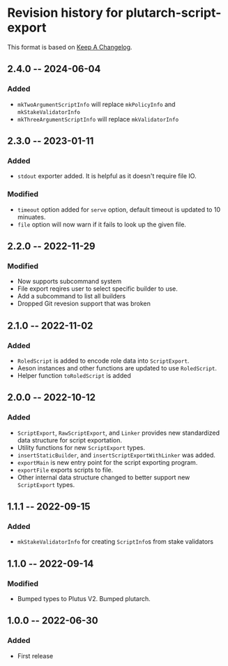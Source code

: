 # Revision history for plutarch-script-export

This format is based on [Keep A Changelog](https://keepachangelog.com/en/1.0.0).

## 2.4.0 -- 2024-06-04

### Added

- `mkTwoArgumentScriptInfo` will replace `mkPolicyInfo` and `mkStakeValidatorInfo`
- `mkThreeArgumentScriptInfo` will replace `mkValidatorInfo`

## 2.3.0 -- 2023-01-11

### Added

- `stdout` exporter added. It is helpful as it doesn't require file IO.

### Modified

- `timeout` option added for `serve` option, default timeout is updated to 10 minuates.
- `file` option will now warn if it fails to look up the given file.

## 2.2.0 -- 2022-11-29

### Modified

- Now supports subcommand system
- File export reqires user to select specific builder to use.
- Add a subcommand to list all builders
- Dropped Git revesion support that was broken

## 2.1.0 -- 2022-11-02

### Added

- `RoledScript` is added to encode role data into `ScriptExport`.
- Aeson instances and other functions are updated to use `RoledScript`.
- Helper function `toRoledScript` is added

## 2.0.0 -- 2022-10-12

### Added

- `ScriptExport`, `RawScriptExport`, and `Linker` provides new standardized data structure for script exportation.
- Utility functions for new `ScriptExport` types.
- `insertStaticBuilder`, and `insertScriptExportWithLinker` was added.
- `exportMain` is new entry point for the script exporting program.
- `exportFile` exports scripts to file.
- Other internal data structure changed to better support new `ScriptExport` types.

## 1.1.1 -- 2022-09-15

### Added

- `mkStakeValidatorInfo` for creating `ScriptInfo`s from stake validators

## 1.1.0 -- 2022-09-14

### Modified

- Bumped types to Plutus V2. Bumped plutarch.

## 1.0.0 -- 2022-06-30

### Added

* First release
